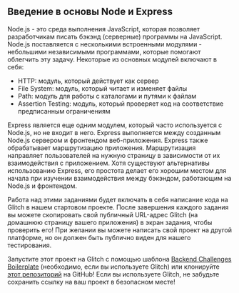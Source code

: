 ## Введение в основы Node и Express

Node.js - это среда выполнения JavaScript, которая позволяет разработчикам писать бэкэнд (серверные) программы на JavaScript. Node.js поставляется с несколькими встроенными модулями - небольшими независимыми программами, которые помогают облегчить эту задачу. Некоторые из основных модулей включают в себя:

+ HTTP: модуль, который действует как сервер
+ File System: модуль, который читает и изменяет файлы
+ Path: модуль для работы с каталогами и путями к файлам
+ Assertion Testing: модуль, который проверяет код на соответствие предписанным ограничениям

Express является еще одним модулем, который часто используется с Node.js, но не входит в него. Express выполняется между созданным Node.js сервером и фронтендом веб-приложения. Express также обрабатывает маршрутизацию приложения. Маршрутизация направляет пользователей на нужную страницу в зависимости от их взаимодействия с приложением. Хотя существуют альтернативы использованию Express, его простота делает его хорошим местом для начала при изучении взаимодействия между бэкэндом, работающим на Node.js и фронтендом.

Работа над этими заданиями будет включать в себя написание кода на Glitch в нашем стартовом проекте. После завершения каждого задания вы можете скопировать свой публичный URL-адрес Glitch (на домашнюю страницу вашего приложения) в экран задания, чтобы проверить его! При желании вы можете написать свой проект на другой платформе, но он должен быть публично виден для нашего тестирования.

Запустите этот проект на Glitch с помощью шаблона [Backend Challenges Boilerplate](https://glitch.com/edit/#!/remix/clone-from-repo?REPO_URL=https://github.com/freeCodeCamp/boilerplate-express/) (необходимо, если вы используете Glitch) или клонируйте [этот репозиторий](https://github.com/freeCodeCamp/boilerplate-express/) на GitHub! Если вы используете Glitch, не забудьте сохранить ссылку на ваш проект в безопасном месте!